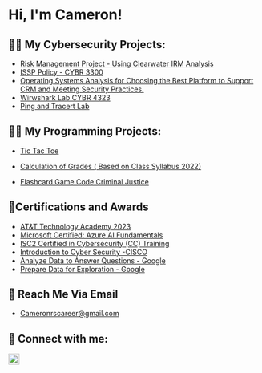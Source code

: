 <h1>Hi, I'm Cameron!

<h2>👨‍💻 My Cybersecurity Projects:</h2>

- [Risk Management Project - Using Clearwater IRM Analysis](https://drive.google.com/drive/folders/114vv7TTueDQEp4yL_yUvBLwt92JCy_EW?usp=sharing)
- [ISSP Policy - CYBR 3300](https://drive.google.com/file/d/1uXVXMVSpz8voH3PjJ8XVWo95D-VW1-m5/view?usp=sharing)
- [Operating Systems Analysis for Choosing the Best Platform to Support CRM and Meeting Security Practices.](https://drive.google.com/file/d/1L8vNAN9ivRmR7hptQwOvkBRokfrjSua5/view?usp=sharing)
- [Wirwshark Lab CYBR 4323](https://drive.google.com/file/d/1mYbPdC1eD04c0zscAw_z8fc0zvSYvggi/view?usp=drive_link)
- [Ping and Tracert Lab](https://drive.google.com/file/d/1zfCn8FagVG4LI0mrniwlXM0GnzlzKcvY/view?usp=drive_link)

<h2>👨‍💻 My Programming Projects:</h2>

- [Tic Tac Toe](https://github.com/Camsharpe/TicTacToePvsBot)

- [Calculation of Grades ( Based on Class Syllabus 2022)](https://github.com/Camsharpe/Calculatemygrade)

- [Flashcard Game Code Criminal Justice](https://github.com/Camsharpe/Quiz-Practice-CriminalJusticsCode)

<h2> 📜Certifications and Awards</h2>

- [AT&T Technology Academy 2023](https://www.credly.com/badges/3b6fc0f8-ee80-4293-9071-d0b04d5dc232/public_url)
- [Microsoft Certified: Azure AI Fundamentals](https://i.imgur.com/R0ZJy82.png)
- [ISC2 Certified in Cybersecurity (CC) Training](https://i.imgur.com/4qgaKe6.png)
- [Introduction to Cyber Security -CISCO](https://i.imgur.com/Tp3RDXc.png)
- [Analyze Data to Answer Questions - Google](https://i.imgur.com/yqujTgf.png)
- [Prepare Data for Exploration - Google](https://i.imgur.com/iIn2lkH.png)
  


  
<h2>📧 Reach Me Via Email</h2>

- Cameronrscareer@gmail.com
  

<h2> 🤳 Connect with me:</h2>

[<img align="left" alt="JoshMadakor | LinkedIn" width="22px" src="https://cdn.jsdelivr.net/npm/simple-icons@v3/icons/linkedin.svg" />][linkedin]

[linkedin]: https://www.linkedin.com/in/cameron-sharpe-/



<!--
**joshmadakor1/joshmadakor1** is a ✨ _special_ ✨ repository because its `README.md` (this file) appears on your GitHub profile.

Here are some ideas to get you started:

- 🔭 I’m currently working on ...
- 🌱 I’m currently learning ...
- 👯 I’m looking to collaborate on ...
- 🤔 I’m looking for help with ...
- 💬 Ask me about ...
- 📫 How to reach me: ...
- 😄 Pronouns: ...
- ⚡ Fun fact: ...
-->
